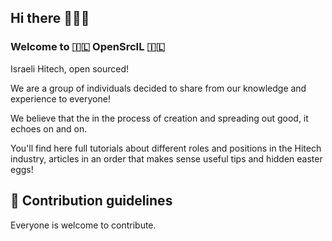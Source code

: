 ## Hi there 👋🇮🇱

<!--

**Here are some ideas to get you started:**

🙋‍♀️ A short introduction - what is your organization all about?
🌈 Contribution guidelines - how can the community get involved?
👩‍💻 Useful resources - where can the community find your docs? Is there anything else the community should know?
🍿 Fun facts - what does your team eat for breakfast?
🧙 Remember, you can do mighty things with the power of [Markdown](https://docs.github.com/github/writing-on-github/getting-started-with-writing-and-formatting-on-github/basic-writing-and-formatting-syntax)
-->

### Welcome to 🇮🇱 OpenSrcIL 🇮🇱 
Israeli Hitech, open sourced! 

We are a group of individuals decided to share from our knowledge and experience to everyone! 

We believe that the in the process of creation and spreading out good, it echoes on and on. 

You'll find here full tutorials about different roles and positions in the Hitech industry, articles in an order that makes sense useful tips and hidden easter eggs! 

## 🌈 Contribution guidelines
Everyone is welcome to contribute. 
